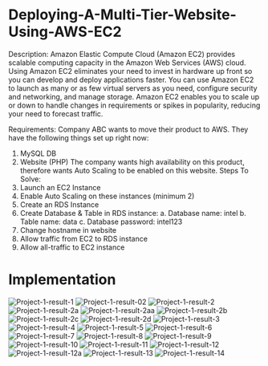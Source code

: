 # Deploying-A-Multi-Tier-Website-Using-AWS-EC2

Description:
Amazon Elastic Compute Cloud (Amazon EC2) provides scalable computing
capacity in the Amazon Web Services (AWS) cloud. Using Amazon EC2
eliminates your need to invest in hardware up front so you can develop and
deploy applications faster. You can use Amazon EC2 to launch as many or as
few virtual servers as you need, configure security and networking, and manage
storage. Amazon EC2 enables you to scale up or down to handle changes in
requirements or spikes in popularity, reducing your need to forecast traffic.

Requirements:
Company ABC wants to move their product to AWS. They have the following
things set up right now:
1. MySQL DB
2. Website (PHP)
The company wants high availability on this product, therefore wants Auto
Scaling to be enabled on this website.
Steps To Solve:
1. Launch an EC2 Instance
2. Enable Auto Scaling on these instances (minimum 2)
3. Create an RDS Instance
4. Create Database & Table in RDS instance:
a. Database name: intel
b. Table name: data
c. Database password: intel123
5. Change hostname in website
6. Allow traffic from EC2 to RDS instance
7. Allow all-traffic to EC2 instance

# Implementation
![Project-1-result-1](https://github.com/ritesh-sambhe/MyHandsOnProjects/assets/144586067/f5ba45e7-665b-43f8-bc5e-a532845ba21d)
![Project-1-result-02](https://github.com/ritesh-sambhe/MyHandsOnProjects/assets/144586067/de3a268f-bbff-4d46-a82b-4c0780358d01)
![Project-1-result-2](https://github.com/ritesh-sambhe/MyHandsOnProjects/assets/144586067/1b1882ba-5eb6-4404-a1a4-db8d379ea61a)
![Project-1-result-2a](https://github.com/ritesh-sambhe/MyHandsOnProjects/assets/144586067/2b0fa061-20b0-411b-910e-5e40b8598db4)
![Project-1-result-2aa](https://github.com/ritesh-sambhe/MyHandsOnProjects/assets/144586067/b716e128-7d9d-42eb-a30d-89b6b3dd942c)
![Project-1-result-2b](https://github.com/ritesh-sambhe/MyHandsOnProjects/assets/144586067/15be843e-2a92-4351-a01b-870912fe6bd0)
![Project-1-result-2c](https://github.com/ritesh-sambhe/MyHandsOnProjects/assets/144586067/15ab8297-c4a1-455f-b18b-4af396c0f4d6)
![Project-1-result-2d](https://github.com/ritesh-sambhe/MyHandsOnProjects/assets/144586067/ee95877b-6b84-42b8-bed0-abc94eec453b)
![Project-1-result-3](https://github.com/ritesh-sambhe/MyHandsOnProjects/assets/144586067/9145a80d-a645-411b-b869-4c517f9b97ec)
![Project-1-result-4](https://github.com/ritesh-sambhe/MyHandsOnProjects/assets/144586067/d352eb23-41aa-4e57-b118-bac9a441b5b8)
![Project-1-result-5](https://github.com/ritesh-sambhe/MyHandsOnProjects/assets/144586067/e217f7d2-be6a-4a62-af9f-0fef74a1834a)
![Project-1-result-6](https://github.com/ritesh-sambhe/MyHandsOnProjects/assets/144586067/def4529f-d90b-4b7b-acfc-db0f45ac6101)
![Project-1-result-7](https://github.com/ritesh-sambhe/MyHandsOnProjects/assets/144586067/e5b84819-c8a2-484f-b26d-ed290e3d7f47)
![Project-1-result-8](https://github.com/ritesh-sambhe/MyHandsOnProjects/assets/144586067/c89cfdc2-fac4-4bbf-86fd-9c6b7d8c329e)
![Project-1-result-9](https://github.com/ritesh-sambhe/MyHandsOnProjects/assets/144586067/60521873-0047-43f9-8cdb-64b46d16bcc3)
![Project-1-result-10](https://github.com/ritesh-sambhe/MyHandsOnProjects/assets/144586067/b667a705-3d30-42c3-b618-88760b217baf)
![Project-1-result-11](https://github.com/ritesh-sambhe/MyHandsOnProjects/assets/144586067/061e1b71-0e3b-4463-96fa-535b34a1ec06)
![Project-1-result-12](https://github.com/ritesh-sambhe/MyHandsOnProjects/assets/144586067/75cc10f6-5103-4bda-a752-bc53a26d6212)
![Project-1-result-12a](https://github.com/ritesh-sambhe/MyHandsOnProjects/assets/144586067/79652abd-4105-4270-90c4-25aeda96d9cc)
![Project-1-result-13](https://github.com/ritesh-sambhe/MyHandsOnProjects/assets/144586067/07e55589-7b1f-45ae-a557-5a2e479c2dc7)
![Project-1-result-14](https://github.com/ritesh-sambhe/MyHandsOnProjects/assets/144586067/0f06aa6c-a261-454f-9118-59b0bc52335f)

